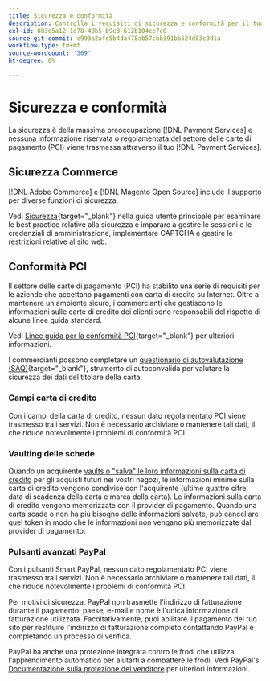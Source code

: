```yaml
---
title: Sicurezza e conformità
description: Controlla i requisiti di sicurezza e conformità per il tuo sito.
exl-id: 083c5a12-1d78-48b5-b9e3-612b104ce7e0
source-git-commit: c993a2afe5b4da478ab57cbb391bb524d83c3d1a
workflow-type: tm+mt
source-wordcount: '369'
ht-degree: 0%

---
```


# Sicurezza e conformità

La sicurezza è della massima preoccupazione [!DNL Payment Services] e nessuna informazione riservata o regolamentata del settore delle carte di pagamento (PCI) viene trasmessa attraverso il tuo [!DNL Payment Services].

## Sicurezza Commerce

[!DNL Adobe Commerce] e [!DNL Magento Open Source] include il supporto per diverse funzioni di sicurezza.

Vedi [Sicurezza](https://docs.magento.com/user-guide/stores/security.html){target=&quot;_blank&quot;} nella guida utente principale per esaminare le best practice relative alla sicurezza e imparare a gestire le sessioni e le credenziali di amministrazione, implementare CAPTCHA e gestire le restrizioni relative al sito web.

## Conformità PCI

Il settore delle carte di pagamento (PCI) ha stabilito una serie di requisiti per le aziende che accettano pagamenti con carta di credito su Internet. Oltre a mantenere un ambiente sicuro, i commercianti che gestiscono le informazioni sulle carte di credito dei clienti sono responsabili del rispetto di alcune linee guida standard.

Vedi [Linee guida per la conformità PCI](https://docs.magento.com/user-guide/stores/compliance-pci.html){target=&quot;_blank&quot;} per ulteriori informazioni.

I commercianti possono completare un [questionario di autovalutazione (SAQ)](https://www.pcisecuritystandards.org/pci_security/completing_self_assessment){target=&quot;_blank&quot;}, strumento di autoconvalida per valutare la sicurezza dei dati del titolare della carta.

### Campi carta di credito

Con i campi della carta di credito, nessun dato regolamentato PCI viene trasmesso tra i servizi. Non è necessario archiviare o mantenere tali dati, il che riduce notevolmente i problemi di conformità PCI.

### Vaulting delle schede

Quando un acquirente [vaults o &quot;salva&quot; le loro informazioni sulla carta di credito](vaulting.md) per gli acquisti futuri nei vostri negozi, le informazioni minime sulla carta di credito vengono condivise con l&#39;acquirente (ultime quattro cifre, data di scadenza della carta e marca della carta). Le informazioni sulla carta di credito vengono memorizzate con il provider di pagamento. Quando una carta scade o non ha più bisogno delle informazioni salvate, può cancellare quel token in modo che le informazioni non vengano più memorizzate dal provider di pagamento.

### Pulsanti avanzati PayPal

Con i pulsanti Smart PayPal, nessun dato regolamentato PCI viene trasmesso tra i servizi. Non è necessario archiviare o mantenere tali dati, il che riduce notevolmente i problemi di conformità PCI.

Per motivi di sicurezza, PayPal non trasmette l&#39;indirizzo di fatturazione durante il pagamento: paese, e-mail e nome è l&#39;unica informazione di fatturazione utilizzata. Facoltativamente, puoi abilitare il pagamento del tuo sito per restituire l&#39;indirizzo di fatturazione completo contattando PayPal e completando un processo di verifica.

PayPal ha anche una protezione integrata contro le frodi che utilizza l&#39;apprendimento automatico per aiutarti a combattere le frodi. Vedi PayPal&#39;s [Documentazione sulla protezione del venditore](https://www.paypal.com/us/webapps/mpp/security/seller-protection) per ulteriori informazioni.
